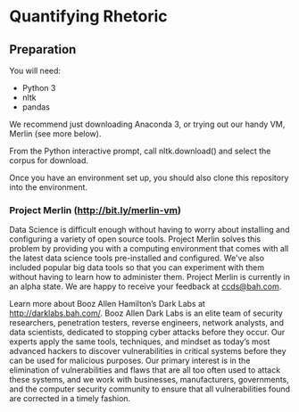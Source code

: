 # Quantifying Rhetoric

## Preparation
You will need:
* Python 3
* nltk
* pandas

We recommend just downloading Anaconda 3, or trying out our handy VM, Merlin (see more below).

From the Python interactive prompt, call nltk.download() and select the corpus for download.

Once you have an environment set up, you should also clone this repository into the environment.

### Project Merlin (http://bit.ly/merlin-vm)
Data Science is difficult enough without having to worry about installing and configuring a variety of open source tools. Project Merlin solves this problem by providing you with a computing environment that comes with all the latest data science tools pre-installed and configured. We've also included popular big data tools so that you can experiment with them without having to learn how to administer them. Project Merlin is currently in an alpha state.  We are happy to receive your feedback at ccds@bah.com.

Learn more about Booz Allen Hamilton’s Dark Labs at http://darklabs.bah.com/.  Booz Allen Dark Labs is an elite team of security researchers, penetration testers, reverse engineers, network analysts, and data scientists, dedicated to stopping cyber attacks before they occur. Our experts apply the same tools, techniques, and mindset as today’s most advanced hackers to discover vulnerabilities in critical systems before they can be used for malicious purposes. Our primary interest is in the elimination of vulnerabilities and flaws that are all too often used to attack these systems, and we work with businesses, manufacturers, governments, and the computer security community to ensure that all vulnerabilities found are corrected in a timely fashion.